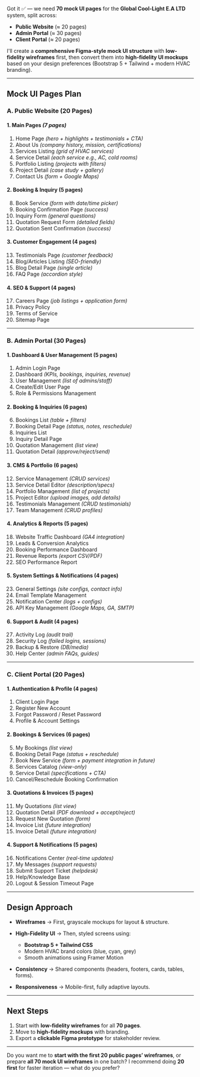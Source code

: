 Got it ✅ — we need **70 mock UI pages** for the **Global Cool-Light E.A LTD** system, split across:

* **Public Website** (≈ 20 pages)
* **Admin Portal** (≈ 30 pages)
* **Client Portal** (≈ 20 pages)

I'll create a **comprehensive Figma-style mock UI structure** with **low-fidelity wireframes** first, then convert them into **high-fidelity UI mockups** based on your design preferences (Bootstrap 5 + Tailwind + modern HVAC branding).

---

## **Mock UI Pages Plan**

### **A. Public Website (20 Pages)**

#### **1. Main Pages** *(7 pages)*

1. Home Page *(hero + highlights + testimonials + CTA)*
2. About Us *(company history, mission, certifications)*
3. Services Listing *(grid of HVAC services)*
4. Service Detail *(each service e.g., AC, cold rooms)*
5. Portfolio Listing *(projects with filters)*
6. Project Detail *(case study + gallery)*
7. Contact Us *(form + Google Maps)*

#### **2. Booking & Inquiry (5 pages)**

8. Book Service *(form with date/time picker)*
9. Booking Confirmation Page *(success)*
10. Inquiry Form *(general questions)*
11. Quotation Request Form *(detailed fields)*
12. Quotation Sent Confirmation *(success)*

#### **3. Customer Engagement (4 pages)**

13. Testimonials Page *(customer feedback)*
14. Blog/Articles Listing *(SEO-friendly)*
15. Blog Detail Page *(single article)*
16. FAQ Page *(accordion style)*

#### **4. SEO & Support (4 pages)**

17. Careers Page *(job listings + application form)*
18. Privacy Policy
19. Terms of Service
20. Sitemap Page

---

### **B. Admin Portal (30 Pages)**

#### **1. Dashboard & User Management (5 pages)**

1. Admin Login Page
2. Dashboard *(KPIs, bookings, inquiries, revenue)*
3. User Management *(list of admins/staff)*
4. Create/Edit User Page
5. Role & Permissions Management

#### **2. Booking & Inquiries (6 pages)**

6. Bookings List *(table + filters)*
7. Booking Detail Page *(status, notes, reschedule)*
8. Inquiries List
9. Inquiry Detail Page
10. Quotation Management *(list view)*
11. Quotation Detail *(approve/reject/send)*

#### **3. CMS & Portfolio (6 pages)**

12. Service Management *(CRUD services)*
13. Service Detail Editor *(description/specs)*
14. Portfolio Management *(list of projects)*
15. Project Editor *(upload images, add details)*
16. Testimonials Management *(CRUD testimonials)*
17. Team Management *(CRUD profiles)*

#### **4. Analytics & Reports (5 pages)**

18. Website Traffic Dashboard *(GA4 integration)*
19. Leads & Conversion Analytics
20. Booking Performance Dashboard
21. Revenue Reports *(export CSV/PDF)*
22. SEO Performance Report

#### **5. System Settings & Notifications (4 pages)**

23. General Settings *(site configs, contact info)*
24. Email Template Management
25. Notification Center *(logs + configs)*
26. API Key Management *(Google Maps, GA, SMTP)*

#### **6. Support & Audit (4 pages)**

27. Activity Log *(audit trail)*
28. Security Log *(failed logins, sessions)*
29. Backup & Restore *(DB/media)*
30. Help Center *(admin FAQs, guides)*

---

### **C. Client Portal (20 Pages)**

#### **1. Authentication & Profile (4 pages)**

1. Client Login Page
2. Register New Account
3. Forgot Password / Reset Password
4. Profile & Account Settings

#### **2. Bookings & Services (6 pages)**

5. My Bookings *(list view)*
6. Booking Detail Page *(status + reschedule)*
7. Book New Service *(form + payment integration in future)*
8. Services Catalog *(view-only)*
9. Service Detail *(specifications + CTA)*
10. Cancel/Reschedule Booking Confirmation

#### **3. Quotations & Invoices (5 pages)**

11. My Quotations *(list view)*
12. Quotation Detail *(PDF download + accept/reject)*
13. Request New Quotation *(form)*
14. Invoice List *(future integration)*
15. Invoice Detail *(future integration)*

#### **4. Support & Notifications (5 pages)**

16. Notifications Center *(real-time updates)*
17. My Messages *(support requests)*
18. Submit Support Ticket *(helpdesk)*
19. Help/Knowledge Base
20. Logout & Session Timeout Page

---

## **Design Approach**

* **Wireframes** → First, grayscale mockups for layout & structure.
* **High-Fidelity UI** → Then, styled screens using:

  * **Bootstrap 5 + Tailwind CSS**
  * Modern HVAC brand colors (blue, cyan, grey)
  * Smooth animations using Framer Motion
* **Consistency** → Shared components (headers, footers, cards, tables, forms).
* **Responsiveness** → Mobile-first, fully adaptive layouts.

---

## **Next Steps**

1. Start with **low-fidelity wireframes** for all **70 pages**.
2. Move to **high-fidelity mockups** with branding.
3. Export a **clickable Figma prototype** for stakeholder review.

---

Do you want me to **start with the first 20 public pages’ wireframes**, or prepare **all 70 mock UI wireframes** in one batch?
I recommend doing **20 first** for faster iteration — what do you prefer?

